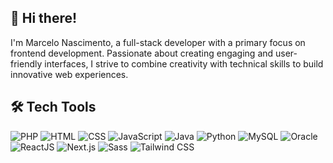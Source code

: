
<!--
**nascimentolds/nascimentolds** is a ✨ _special_ ✨ repository because its `README.md` (this file) appears on your GitHub profile.

Here are some ideas to get you started:

- 🔭 I’m currently working on ...
- 🌱 I’m currently learning ...
- 👯 I’m looking to collaborate on ...
- 🤔 I’m looking for help with ...
- 💬 Ask me about ...
- 📫 How to reach me: ...
- 😄 Pronouns: ...
- ⚡ Fun fact: ...
-->

## 👋 Hi there! 
I'm Marcelo Nascimento, a full-stack developer with a primary focus on frontend development. 
Passionate about creating engaging and user-friendly interfaces, I strive to combine creativity 
with technical skills to build innovative web experiences.

## 🛠️ Tech Tools
![PHP](https://img.shields.io/badge/-PHP-333333?style=flat&logo=php) ![HTML](https://img.shields.io/badge/-HTML-333333?style=flat&logo=html5) ![CSS](https://img.shields.io/badge/-CSS-333333?style=flat&logo=CSS3&logoColor=1572B6) ![JavaScript](https://img.shields.io/badge/-JavaScript-333333?style=flat&logo=javascript) ![Java](https://img.shields.io/badge/-Java-333333?style=flat&logo=Java&logoColor=007396) ![Python](https://img.shields.io/badge/-Python-333333?style=flat&logo=python&logoColor=3776AB) ![MySQL](https://img.shields.io/badge/-MySQL-333333?style=flat&logo=mysql) ![Oracle](https://img.shields.io/badge/-Oracle-333333?style=flat&logo=oracle&logoColor=F80000) ![ReactJS](https://img.shields.io/badge/-ReactJS-333333?style=flat&logo=react) ![Next.js](https://img.shields.io/badge/-Next.js-333333?style=flat&logo=next.js) ![Sass](https://img.shields.io/badge/-Sass-333333?style=flat&logo=sass&logoColor=CC6699) ![Tailwind CSS](https://img.shields.io/badge/-Tailwind%20CSS-333333?style=flat&logo=tailwind-css)


<!-- ### Olá 👋 Eu sou Marcelo Nascimento.

- 📚 Atualmente, estudante de Graduação em Análise e Desenvolvimento de Sistemas no IFPE - Campus Garanhuns.
- 🎓 Sou formado em Administração com Ênfase em Marketing pela Autarquia de Ensino Superior de Garanhuns.
- 💼 Atualmente trabalho como desenvolvedor na Unimed Agreste Meridional.
- 🖥️ Frontend é minha maior área de interesse!

## Minhas Skills

 **Aplicações e dados**

![Java](https://img.shields.io/badge/-Java-333333?style=flat&logo=Java&logoColor=007396)
![JavaScript](https://img.shields.io/badge/-JavaScript-333333?style=flat&logo=javascript)
![HTML5](https://img.shields.io/badge/-HTML5-333333?style=flat&logo=HTML5)
![CSS](https://img.shields.io/badge/-CSS-333333?style=flat&logo=CSS3&logoColor=1572B6)
![React](https://img.shields.io/badge/-React-333333?style=flat&logo=react)
![MySQL](https://img.shields.io/badge/-MySQL-333333?style=flat&logo=mysql)

<br/>

<a href="https://github.com/nascimentolds" title="Perfil do Marcelo">
  <img height="180em" src="https://github-readme-stats.vercel.app/api?username=nascimentolds&theme=dracula&show_icons=true" />
</a>

## Onde me encontrar

[![Linkedin](https://img.shields.io/badge/-nascimentolds?style=flat-square&logo=Linkedin&logoColor=white&link=LINK-DO-SEU-LINKEDIN)](LINK-DO-SEU-LINKEDIN)
[![Gmail Badge](https://img.shields.io/badge/-nascimentolds@hotmail.com-006bed?style=flat-square&logo=Gmail&logoColor=white&link=mailto:SEU-EMAIL)](mailto:SEU-EMAIL)
[![GitHub](https://img.shields.io/github/followers/nascimentolds?label=follow&style=social)](LINK-DO-SEU-GITHUB) -->
